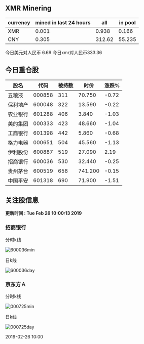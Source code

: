 ## XMR Minering

|currency|mined in last 24 hours|all|in pool|
|---|---|---|---|
|XMR|0.001|0.938|0.166|
|CNY|0.305|312.62|55.235|

今日美元对人民币 6.69	今日xmr对人民币333.36


## 今日重仓股 

|股名|代码|被持数|时价|涨跌%|
|---|---|---|---|---|
|五粮液|000858|311|70.750|-0.72|
|保利地产|600048|322|13.590|-0.22|
|农业银行|601288|406|3.840|-1.03|
|美的集团|000333|423|48.660|-1.04|
|工商银行|601398|442|5.860|-0.68|
|格力电器|000651|504|45.560|-1.13|
|伊利股份|600887|519|27.090|2.19|
|招商银行|600036|530|32.440|-0.25|
|贵州茅台|600519|658|741.200|-0.15|
|中国平安|601318|690|71.900|-1.51|

## 关注股信息
**更新时间 : Tue Feb 26 10:00:13 2019**
### 招商银行 
分时k线

![600036min](http://image.sinajs.cn/newchart/min/n/sh600036.gif)

日k线

![600036day](http://image.sinajs.cn/newchart/daily/n/sh600036.gif)

### 京东方Ａ 
分时k线

![000725min](http://image.sinajs.cn/newchart/min/n/sz000725.gif)

日k线

![000725day](http://image.sinajs.cn/newchart/daily/n/sz000725.gif)

2019-02-26 10:00